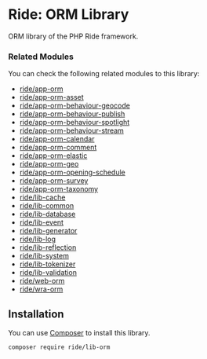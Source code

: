 # Ride: ORM Library

ORM library of the PHP Ride framework.

### Related Modules

You can check the following related modules to this library:

- [ride/app-orm](https://github.com/all-ride/ride-app-orm)
- [ride/app-orm-asset](https://github.com/all-ride/ride-app-orm-asset)
- [ride/app-orm-behaviour-geocode](https://github.com/all-ride/ride-app-orm-behaviour-geocode)
- [ride/app-orm-behaviour-publish](https://github.com/all-ride/ride-app-orm-behaviour-publish)
- [ride/app-orm-behaviour-spotlight](https://github.com/all-ride/ride-app-orm-behaviour-spotlight)
- [ride/app-orm-behaviour-stream](https://github.com/all-ride/ride-app-orm-behaviour-stream)
- [ride/app-orm-calendar](https://github.com/all-ride/ride-app-orm-calendar)
- [ride/app-orm-comment](https://github.com/all-ride/ride-app-orm-comment)
- [ride/app-orm-elastic](https://github.com/all-ride/ride-app-orm-elastic)
- [ride/app-orm-geo](https://github.com/all-ride/ride-app-orm-geo)
- [ride/app-orm-opening-schedule](https://github.com/all-ride/ride-app-orm-opening-schedule)
- [ride/app-orm-survey](https://github.com/all-ride/ride-app-orm-survey)
- [ride/app-orm-taxonomy](https://github.com/all-ride/ride-app-orm-taxonomy)
- [ride/lib-cache](https://github.com/all-ride/ride-lib-cache)
- [ride/lib-common](https://github.com/all-ride/ride-lib-common)
- [ride/lib-database](https://github.com/all-ride/ride-lib-database)
- [ride/lib-event](https://github.com/all-ride/ride-lib-event)
- [ride/lib-generator](https://github.com/all-ride/ride-lib-generator)
- [ride/lib-log](https://github.com/all-ride/ride-lib-log)
- [ride/lib-reflection](https://github.com/all-ride/ride-lib-reflection)
- [ride/lib-system](https://github.com/all-ride/ride-lib-system)
- [ride/lib-tokenizer](https://github.com/all-ride/ride-lib-tokenizer)
- [ride/lib-validation](https://github.com/all-ride/ride-lib-validation)
- [ride/web-orm](https://github.com/all-ride/ride-web-orm)
- [ride/wra-orm](https://github.com/all-ride/ride-wra-queue)

## Installation

You can use [Composer](http://getcomposer.org) to install this library.

```
composer require ride/lib-orm
```
